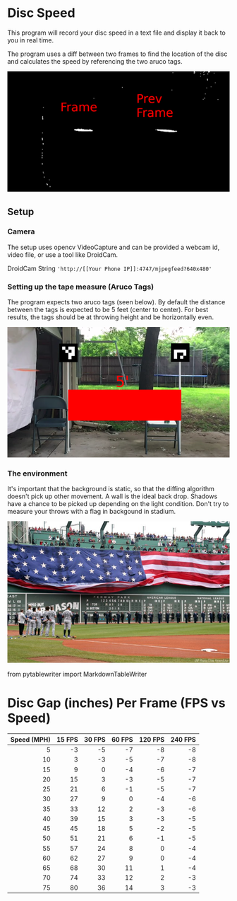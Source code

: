 # Disc Speed
This program will record your disc speed in a text file and display it back to you in real time.

The program uses a diff between two frames to find the location of the disc and calculates the speed by referencing the two aruco tags.

![Example Diff](docs/example_diff.png)

## Setup
### Camera
The setup uses opencv VideoCapture and can be provided a webcam id, video file, or use a tool like DroidCam.

DroidCam String `'http://[[Your Phone IP]]:4747/mjpegfeed?640x480'`
### Setting up the tape measure (Aruco Tags)
The program expects two aruco tags (seen below). By default the distance between the tags is expected to be 5 feet (center to center). For best results, the tags should be at throwing height and be horizontally even.

![Example Setup](docs/example_setup.png)

### The environment
It's important that the background is static, so that the diffing algorithm doesn't pick up other movement. A wall is the ideal back drop. Shadows have a chance to be picked up depending on the light condition. Don't try to measure your throws with a flag in backgound in stadium.

![Bad Background](docs/bad_background.jpeg)

from pytablewriter import MarkdownTableWriter
# Disc Gap (inches) Per Frame (FPS vs Speed)

|Speed (MPH)|15 FPS |30 FPS |60 FPS |120 FPS|240 FPS|
|----------:|--:|--:|--:|--:|--:|
|          5| -3| -5| -7| -8| -8|
|         10|  3| -3| -5| -7| -8|
|         15|  9|  0| -4| -6| -7|
|         20| 15|  3| -3| -5| -7|
|         25| 21|  6| -1| -5| -7|
|         30| 27|  9|  0| -4| -6|
|         35| 33| 12|  2| -3| -6|
|         40| 39| 15|  3| -3| -5|
|         45| 45| 18|  5| -2| -5|
|         50| 51| 21|  6| -1| -5|
|         55| 57| 24|  8|  0| -4|
|         60| 62| 27|  9|  0| -4|
|         65| 68| 30| 11|  1| -4|
|         70| 74| 33| 12|  2| -3|
|         75| 80| 36| 14|  3| -3|
